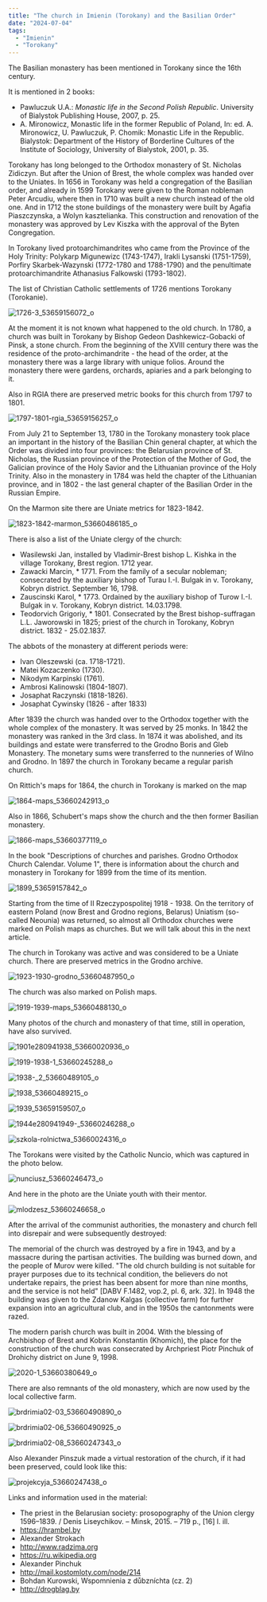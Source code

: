 ```yaml
---
title: "The church in Imienin (Torokany) and the Basilian Order"
date: "2024-07-04"
tags:
  - "Imienin"
  - "Torokany"
---
```


The Basilian monastery has been mentioned in Torokany since the 16th century.

It is mentioned in 2 books:

- Pawluczuk U.A.: _Monastic life in the Second Polish Republic_. University of Bialystok Publishing House, 2007, p. 25.
- A. Mironowicz, Monastic life in the former Republic of Poland, In: ed. A. Mironowicz, U. Pawluczuk, P. Chomik: Monastic Life in the Republic. Bialystok: Department of the History of Borderline Cultures of the Institute of Sociology, University of Bialystok, 2001, p. 35.

Torokany has long belonged to the Orthodox monastery of St. Nicholas Zidiczyn. But after the Union of Brest, the whole complex was handed over to the Uniates. In 1656 in Torokany was held a congregation of the Basilian order, and already in 1599 Torokany were given to the Roman nobleman Peter Arcudiu, where then in 1710 was built a new church instead of the old one. And in 1712 the stone buildings of the monastery were built by Agafia Piaszczynska, a Wolyn kasztelianka. This construction and renovation of the monastery was approved by Lev Kiszka with the approval of the Byten Congregation.

In Torokany lived protoarchimandrites who came from the Province of the Holy Trinity: Polykarp Migunewizc (1743-1747), Irakli Lysanski (1751-1759), Porfiry Skarbek-Wazynski (1772-1780 and 1788-1790) and the penultimate protoarchimandrite Athanasius Falkowski (1793-1802).

The list of Christian Catholic settlements of 1726 mentions Torokany (Torokanie).

![1726-3_53659156072_o](https://github.com/escfrpls/drochiczynpoleski/assets/125834172/ce21a65b-e115-4d07-9f56-c4b77d5d26e6)

At the moment it is not known what happened to the old church. In 1780, a church was built in Torokany by Bishop Gedeon Dashkewicz-Gobacki of Pinsk, a stone church. From the beginning of the XVIII century there was the residence of the proto-archimandrite - the head of the order, at the monastery there was a large library with unique folios. Around the monastery there were gardens, orchards, apiaries and a park belonging to it.

Also in RGIA there are preserved metric books for this church from 1797 to 1801.

![1797-1801-rgia_53659156257_o](https://github.com/escfrpls/drochiczynpoleski/assets/125834172/bcc6915e-72f7-40c5-884d-84b0279c936e)

From July 21 to September 13, 1780 in the Torokany monastery took place an important in the history of the Basilian Chin general chapter, at which the Order was divided into four provinces: the Belarusian province of St. Nicholas, the Russian province of the Protection of the Mother of God, the Galician province of the Holy Savior and the Lithuanian province of the Holy Trinity. Also in the monastery in 1784 was held the chapter of the Lithuanian province, and in 1802 - the last general chapter of the Basilian Order in the Russian Empire.

On the Marmon site there are Uniate metrics for 1823-1842.

![1823-1842-marmon_53660486185_o](https://github.com/escfrpls/drochiczynpoleski/assets/125834172/f6bb958f-1181-483f-836a-78ddd8dfa702)

There is also a list of the Uniate clergy of the church:

- Wasilewski Jan, installed by Vladimir-Brest bishop L. Kishka in the village Torokany, Brest region. 1712 year.
- Zawacki Marcin, \* 1771. From the family of a secular nobleman; consecrated by the auxiliary bishop of Turau I.-I. Bulgak in v. Torokany, Kobryn district. September 16, 1798.
- Zauscinski Karol, \* 1773. Ordained by the auxiliary bishop of Turow I.-I. Bulgak in v. Torokany, Kobryn district. 14.03.1798.
- Teodorvich Grigoriy, \* 1801. Consecrated by the Brest bishop-suffragan L.L. Jaworowski in 1825; priest of the church in Torokany, Kobryn district. 1832 - 25.02.1837.

The abbots of the monastery at different periods were:

- Ivan Oleszewski (ca. 1718-1721).
- Matei Kozaczenko (1730).
- Nikodym Karpinski (1761).
- Ambrosi Kalinowski (1804-1807).
- Josaphat Raczynski (1818-1826).
- Josaphat Cywinsky (1826 - after 1833)

After 1839 the church was handed over to the Orthodox together with the whole complex of the monastery. It was served by 25 monks. In 1842 the monastery was ranked in the 3rd class. In 1874 it was abolished, and its buildings and estate were transferred to the Grodno Boris and Gleb Monastery. The monetary sums were transferred to the nunneries of Wilno and Grodno. In 1897 the church in Torokany became a regular parish church.

On Rittich's maps for 1864, the church in Torokany is marked on the map

![1864-maps_53660242913_o](https://github.com/escfrpls/drochiczynpoleski/assets/125834172/ae293c2a-dfcc-4a36-8c7c-307e5a501831)

Also in 1866, Schubert's maps show the church and the then former Basilian monastery.

![1866-maps_53660377119_o](https://github.com/escfrpls/drochiczynpoleski/assets/125834172/64a4cc92-a91f-4b99-8539-544de129ffe4)

In the book "Descriptions of churches and parishes. Grodno Orthodox Church Calendar. Volume 1", there is information about the church and monastery in Torokany for 1899 from the time of its mention.

![1899_53659157842_o](https://github.com/escfrpls/drochiczynpoleski/assets/125834172/141711cf-6951-4db4-84b2-8b9bee358121)

Starting from the time of II Rzeczypospolitej 1918 - 1938. On the territory of eastern Poland (now Brest and Grodno regions, Belarus) Uniatism (so-called Neounia) was returned, so almost all Orthodox churches were marked on Polish maps as churches. But we will talk about this in the next article.

The church in Torokany was active and was considered to be a Uniate church. There are preserved metrics in the Grodno archive.


![1923-1930-grodno_53660487950_o](https://github.com/escfrpls/drochiczynpoleski/assets/125834172/6aac53c5-ee6f-4b17-8349-0de9e58e9bb7)

The church was also marked on Polish maps.

![1919-1939-maps_53660488130_o](https://github.com/escfrpls/drochiczynpoleski/assets/125834172/62ab5092-e778-4ccc-89a3-d497983d4ff7)

Many photos of the church and monastery of that time, still in operation, have also survived.

![1901e280941938_53660020936_o](https://github.com/escfrpls/drochiczynpoleski/assets/125834172/0ced5e4e-b4af-4015-b10f-c5c6f41646d0)

![1919-1938-1_53660245288_o](https://github.com/escfrpls/drochiczynpoleski/assets/125834172/b4b879d9-a99d-4bc6-ab71-5a8350c6a85f)

![1938-_2_53660489105_o](https://github.com/escfrpls/drochiczynpoleski/assets/125834172/d84acc5d-fac9-4ff2-9d20-58fda9ac0d84)

![1938_53660489215_o](https://github.com/escfrpls/drochiczynpoleski/assets/125834172/9dc10fde-c989-4f7a-bf8c-5312952bd038)

![1939_53659159507_o](https://github.com/escfrpls/drochiczynpoleski/assets/125834172/38b705e5-25ca-4487-b3d7-6cf247531405)

![1944e280941949-_53660246288_o](https://github.com/escfrpls/drochiczynpoleski/assets/125834172/d83b0817-00c3-4212-ae64-36e15b65d25a)

![szkola-rolnictwa_53660024316_o](https://github.com/escfrpls/drochiczynpoleski/assets/125834172/7a842601-08b0-4614-afba-73488a8e90d7)

The Torokans were visited by the Catholic Nuncio, which was captured in the photo below.

![nunciusz_53660246473_o](https://github.com/escfrpls/drochiczynpoleski/assets/125834172/7b345cad-4824-4a45-9d08-bd7a8dd341cd)

And here in the photo are the Uniate youth with their mentor.

![mlodzesz_53660246658_o](https://github.com/escfrpls/drochiczynpoleski/assets/125834172/d2c49730-01f7-4542-adf0-eff8e2cc038d)

After the arrival of the communist authorities, the monastery and church fell into disrepair and were subsequently destroyed:

The memorial of the church was destroyed by a fire in 1943, and by a massacre during the partisan activities. The building was burned down, and the people of Murov were killed. "The old church building is not suitable for prayer purposes due to its technical condition, the believers do not undertake repairs, the priest has been absent for more than nine months, and the service is not held" [DABV F.1482, vop.2, pl. 6, ark. 32]. In 1948 the building was given to the Zdanow Kalgas (collective farm) for further expansion into an agricultural club, and in the 1950s the cantonments were razed.

The modern parish church was built in 2004. With the blessing of Archbishop of Brest and Kobrin Konstantin (Khomich), the place for the construction of the church was consecrated by Archpriest Piotr Pinchuk of Drohichy district on June 9, 1998.

![2020-1_53660380649_o](https://github.com/escfrpls/drochiczynpoleski/assets/125834172/0e1d1484-4595-468d-a246-efbcefe5b9ac)

There are also remnants of the old monastery, which are now used by the local collective farm.

![brdrimia02-03_53660490890_o](https://github.com/escfrpls/drochiczynpoleski/assets/125834172/f13ee7a1-37d7-4e54-88ac-5b281c21aaee)

![brdrimia02-06_53660490925_o](https://github.com/escfrpls/drochiczynpoleski/assets/125834172/410e9a40-ea89-4684-824e-9bc3eabcc9ff)

![brdrimia02-08_53660247343_o](https://github.com/escfrpls/drochiczynpoleski/assets/125834172/5883a729-95a3-4fda-8138-a039b9c1c180)

Also Alexander Pinszuk made a virtual restoration of the church, if it had been preserved, could look like this:

![projekcyja_53660247438_o](https://github.com/escfrpls/drochiczynpoleski/assets/125834172/e20970fa-c749-4b9e-9849-036f179011ee)

Links and information used in the material:

- The priest in the Belarusian society: prosopography of the Union clergy 1596–1839. / Denis Liseychikov. – Minsk, 2015. – 719 p., \[16\] l. ill.
- https://hrambel.by
- Alexander Strokach
- http://www.radzima.org
- https://ru.wikipedia.org
- Alexander Pinchuk
- http://mail.kostomloty.com/node/214
- Bohdan Kurowski, Wspomnienia z důbzníchta (cz. 2)
- http://drogblag.by
